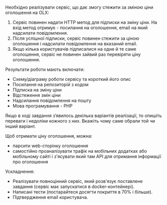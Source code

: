 Необхідно реалізувати сервіс, що дає змогу стежити за зміною ціни оголошення на OLX:

1. Сервіс повинен надати HTTP метод для підписки на зміну ціни. На вхід метод отримує - посилання на оголошення, email на який надсилати повідомлення.
2. Після успішної підписки, сервіс повинен стежити за ціною оголошення і надсилати повідомлення на вказаний email.
3. Якщо кілька користувачів підписалися на одне й те саме оголошення, сервіс не повинен зайвий раз перевіряти ціну оголошення.

Результати роботи мають включати:

- Cхему/діаграму роботи сервісу та короткий його опис
- Посилання на репозиторій з кодом
- Підписка на зміну ціни
- Відстеження змін ціни
- Надсилання повідомлення на пошту
- Мова програмування - PHP

Якщо в ході завдання зʼявилось декілька варіантів реалізації, то опишіть переваги і недоліки кожного з них. Вкажіть чому саме обрали той чи інший варіант.

Щоб отримати ціну оголошення, можна:
- парсити web-сторінку оголошення
- самостійно проаналізувати трафік на мобільних додатках або мобільному сайті і з'ясувати який там API для отримання інформації про оголошення



Ускладнення:

- Реалізувати повноцінний сервіс, який розв'язує поставлене завдання (сервіс має запускатися в docker-контейнері).
- Написані тести (постарайтеся досягти покриття в 70% і більше).
- Підтвердження email користувача.